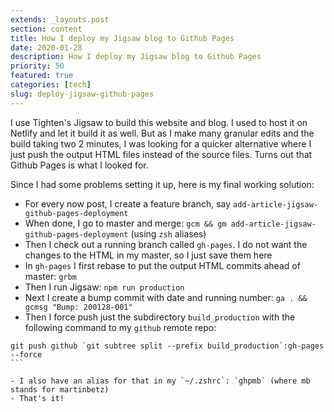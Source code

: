 ```yaml
---
extends: _layouts.post
section: content
title: How I deploy my Jigsaw blog to Github Pages
date: 2020-01-28
description: How I deploy my Jigsaw blog to Github Pages
priority: 50
featured: true
categories: [tech]
slug: deploy-jigsaw-github-pages
---
```


I use Tighten's Jigsaw to build this website and blog. I used to host it on Netlify and let it build it as well. But as I make many granular edits and the build taking two 2 minutes, I was looking for a quicker alternative where I just push the output HTML files instead of the source files. Turns out that Github Pages is what I looked for.

Since I had some problems setting it up, here is my final working solution:

- For every now post, I create a feature branch, say `add-article-jigsaw-github-pages-deployment`
- When done, I go to master and merge: `gcm && gm add-article-jigsaw-github-pages-deployment` (using `zsh` aliases)
- Then I check out a running branch called `gh-pages`. I do not want the changes to the HTML in my master, so I just save them here
- In `gh-pages` I first rebase to put the output HTML commits ahead of master: `grbm`
- Then I run Jigsaw: `npm run production`
- Next I create a bump commit with date and running number: `ga . && gcmsg "Bump: 200128-001"`
- Then I force push just the subdirectory `build_production` with the following command to my `github` remote repo:

````
git push github `git subtree split --prefix build_production`:gh-pages --force
```

- I also have an alias for that in my `~/.zshrc`: `ghpmb` (where mb stands for martinbetz)
- That's it!
